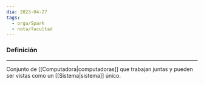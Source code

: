 ```yaml
---
dia: 2023-04-27
tags:
  - orga/Spark
  - nota/facultad
---
```

### Definición
---
Conjunto de [[Computadora|computadoras]] que trabajan juntas y pueden ser vistas como un [[Sistema|sistema]] único.